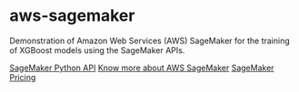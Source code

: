 # aws-sagemaker
Demonstration of Amazon Web Services (AWS) SageMaker for the training of XGBoost models using the SageMaker APIs.

[SageMaker Python API](https://sagemaker.readthedocs.io/en/stable/overview.html)
[Know more about AWS SageMaker](https://aws.amazon.com/sagemaker/)
[SageMaker Pricing](https://aws.amazon.com/sagemaker/pricing/?nc=sn&loc=3)
